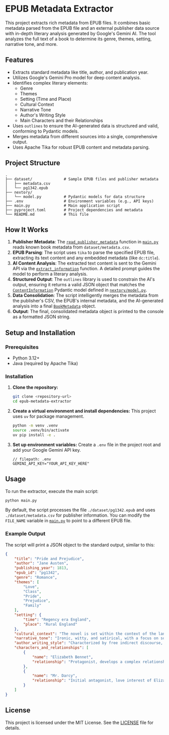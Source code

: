 # EPUB Metadata Extractor

This project extracts rich metadata from EPUB files. It combines basic metadata parsed from the EPUB file and an external publisher data source with in-depth literary analysis generated by Google's Gemini AI. The tool analyzes the full text of a book to determine its genre, themes, setting, narrative tone, and more.

## Features

- Extracts standard metadata like title, author, and publication year.
- Utilizes Google's Gemini Pro model for deep content analysis.
- Identifies complex literary elements:
    - Genre
    - Themes
    - Setting (Time and Place)
    - Cultural Context
    - Narrative Tone
    - Author's Writing Style
    - Main Characters and their Relationships
- Uses `outlines` to ensure the AI-generated data is structured and valid, conforming to Pydantic models.
- Merges metadata from different sources into a single, comprehensive output.
- Uses Apache Tika for robust EPUB content and metadata parsing.

## Project Structure

```
.
├── dataset/              # Sample EPUB files and publisher metadata
│   ├── metadata.csv
│   └── pg1342.epub
├── nextory/
│   └── model.py          # Pydantic models for data structure
├── .env                  # Environment variables (e.g., API keys)
├── main.py               # Main application script
├── pyproject.toml        # Project dependencies and metadata
└── README.md             # This file
```

## How It Works

1.  **Publisher Metadata**: The [`read_publisher_metadata`](main.py) function in [`main.py`](main.py) reads known book metadata from `dataset/metadata.csv`.
2.  **EPUB Parsing**: The script uses `tika` to parse the specified EPUB file, extracting its text content and any embedded metadata (like `dc:title`).
3.  **AI Content Analysis**: The extracted text content is sent to the Gemini API via the [`extract_information`](main.py) function. A detailed prompt guides the model to perform a literary analysis.
4.  **Structured Output**: The `outlines` library is used to constrain the AI's output, ensuring it returns a valid JSON object that matches the [`ContentInformation`](nextory/model.py) Pydantic model defined in [`nextory/model.py`](nextory/model.py).
5.  **Data Consolidation**: The script intelligently merges the metadata from the publisher's CSV, the EPUB's internal metadata, and the AI-generated analysis into a final [`BookMetadata`](nextory/model.py) object.
6.  **Output**: The final, consolidated metadata object is printed to the console as a formatted JSON string.

## Setup and Installation

### Prerequisites

- Python 3.12+
- Java (required by Apache Tika)

### Installation

1.  **Clone the repository:**
    ```sh
    git clone <repository-url>
    cd epub-metadata-extractor
    ```

2.  **Create a virtual environment and install dependencies:**
    This project uses `uv` for package management.
    ```sh
    python -m venv .venv
    source .venv/bin/activate
    uv pip install -e .
    ```

3.  **Set up environment variables:**
    Create a `.env` file in the project root and add your Google Gemini API key.
    ````
    // filepath: .env
    GEMINI_API_KEY="YOUR_API_KEY_HERE"
    ````

## Usage

To run the extractor, execute the main script:

```sh
python main.py
```

By default, the script processes the file `./dataset/pg1342.epub` and uses `./dataset/metadata.csv` for publisher information. You can modify the `FILE_NAME` variable in [`main.py`](main.py) to point to a different EPUB file.

### Example Output

The script will print a JSON object to the standard output, similar to this:

```json
{
    "title": "Pride and Prejudice",
    "author": "Jane Austen",
    "publishing_year": 1813,
    "epub_id": "pg1342",
    "genre": "Romance",
    "themes": [
        "Love",
        "Class",
        "Pride",
        "Prejudice",
        "Family"
    ],
    "setting": {
        "time": "Regency era England",
        "place": "Rural England"
    },
    "cultural_context": "The novel is set within the context of the landed gentry in early 19th-century England, where social standing and wealth were paramount.",
    "narrative_tone": "Ironic, witty, and satirical, with a focus on social commentary.",
    "author_writing_style": "Characterized by free indirect discourse, irony, and detailed social observation.",
    "characters_and_relationships": [
        {
            "name": "Elizabeth Bennet",
            "relationship": "Protagonist, develops a complex relationship with Mr. Darcy."
        },
        {
            "name": "Mr. Darcy",
            "relationship": "Initial antagonist, love interest of Elizabeth Bennet."
        }
    ]
}
```

## License

This project is licensed under the MIT License. See the [LICENSE](LICENSE) file for details.